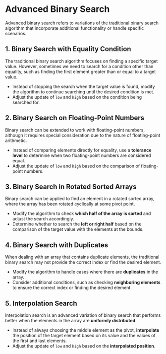 # Advanced Binary Search

Advanced binary search refers to variations of the traditional binary search algorithm that incorporate additional functionality or handle specific scenarios.

## 1. Binary Search with Equality Condition

The traditional binary search algorithm focuses on finding a specific target value. However, sometimes we need to search for a condition other than equality, such as finding the first element greater than or equal to a target value.

- Instead of stopping the search when the target value is found, modify the algorithm to continue searching until the desired condition is met.
- Adjust the update of `low` and `high` based on the condition being searched for.

## 2. Binary Search on Floating-Point Numbers

Binary search can be extended to work with floating-point numbers, although it requires special consideration due to the nature of floating-point arithmetic.

- Instead of comparing elements directly for equality, use a **tolerance level** to determine when two floating-point numbers are considered equal.
- Adjust the update of `low` and `high` based on the comparison of floating-point numbers.

## 3. Binary Search in Rotated Sorted Arrays

Binary search can be applied to find an element in a rotated sorted array, where the array has been rotated cyclically at some pivot point.

- Modify the algorithm to check **which half of the array is sorted** and adjust the search accordingly.
- Determine whether to search the **left or right half** based on the comparison of the target value with the elements at the bounds.

## 4. Binary Search with Duplicates

When dealing with an array that contains duplicate elements, the traditional binary search may not provide the correct index or find the desired element.

- Modify the algorithm to handle cases where there are **duplicates** in the array.
- Consider additional conditions, such as checking **neighboring elements** to ensure the correct index or finding the desired element.

## 5. Interpolation Search

Interpolation search is an advanced variation of binary search that performs better when the elements in the array are **uniformly distributed**.

- Instead of always choosing the middle element as the pivot, **interpolate** the position of the target element based on its value and the values of the first and last elements.
- Adjust the update of `low` and `high` based on the **interpolated position**.
